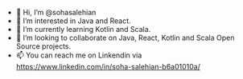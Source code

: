 - 👋 Hi, I’m @sohasalehian
- 👀 I’m interested in Java and React.
- 🌱 I’m currently learning Kotlin and Scala.
- 💞️ I’m looking to collaborate on Java, React, Kotlin and Scala Open Source projects.
- 📫 You can reach me on Linkendin via https://www.linkedin.com/in/soha-salehian-b6a01010a/

<!---
sohasalehian/sohasalehian is a ✨ special ✨ repository because its `README.md` (this file) appears on your GitHub profile.
You can click the Preview link to take a look at your changes.
--->

